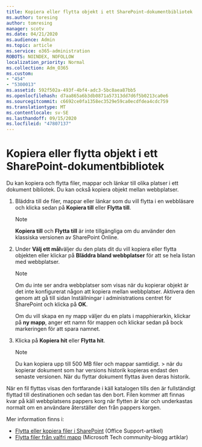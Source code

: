 ```yaml
---
title: Kopiera eller flytta objekt i ett SharePoint-dokumentbibliotek
ms.author: toresing
author: tomresing
manager: scotv
ms.date: 04/21/2020
ms.audience: Admin
ms.topic: article
ms.service: o365-administration
ROBOTS: NOINDEX, NOFOLLOW
localization_priority: Normal
ms.collection: Adm_O365
ms.custom:
- "454"
- "5300013"
ms.assetid: 592f502a-493f-4bf4-adc3-5bc8aea87bb5
ms.openlocfilehash: d7aa865a6b3db0871a57313dd7d6f5b0213ca0e6
ms.sourcegitcommit: c6692ce0fa1358ec3529e59ca0ecdfdea4cdc759
ms.translationtype: MT
ms.contentlocale: sv-SE
ms.lasthandoff: 09/15/2020
ms.locfileid: "47807137"
---
```

# <a name="copy-or-move-items-in-a-sharepoint-document-library"></a>Kopiera eller flytta objekt i ett SharePoint-dokumentbibliotek

Du kan kopiera och flytta filer, mappar och länkar till olika platser i ett dokument bibliotek. Du kan också kopiera objekt mellan webbplatser. 
  
1. Bläddra till de filer, mappar eller länkar som du vill flytta i en webbläsare och klicka sedan på **Kopiera till** eller **Flytta till**.

    > [!NOTE]
    > **Kopiera till** och **Flytta till** är inte tillgängliga om du använder den klassiska versionen av SharePoint Online.
  
2. Under **Välj ett mål**väljer du den plats dit du vill kopiera eller flytta objekten eller klickar på **Bläddra bland webbplatser** för att se hela listan med webbplatser.

    > [!NOTE]
    > Om du inte ser andra webbplatser som visas när du kopierar objekt är det inte konfigurerat någon att kopiera mellan webbplatser. Aktivera den genom att gå till sidan Inställningar i administrations centret för SharePoint och klicka på **OK**.
  
    Om du vill skapa en ny mapp väljer du en plats i mapphierarkin, klickar på **ny mapp**, anger ett namn för mappen och klickar sedan på bock markeringen för att spara namnet.

3. Klicka på **Kopiera hit** eller **Flytta hit**.

    > [!NOTE]
    > Du kan kopiera upp till 500 MB filer och mappar samtidigt. > när du kopierar dokument som har versions historik kopieras endast den senaste versionen. När du flyttar dokument flyttas även deras historik.
  
 När en fil flyttas visas den fortfarande i käll katalogen tills den är fullständigt flyttad till destinationen och sedan tas den bort. Filen kommer att finnas kvar på käll webbplatsens pappers korg när flytten är klar och underkastas normalt om en användare återställer den från pappers korgen.

Mer information finns i:

 - [Flytta eller kopiera filer i SharePoint](https://support.office.com/article/move-or-copy-files-in-sharepoint-00e2f483-4df3-46be-a861-1f5f0c1a87bc) (Office Support-artikel)
 - [Flytta filer från valfri mapp](https://techcommunity.microsoft.com/t5/Microsoft-SharePoint-Blog/Now-move-files-anywhere-in-Office-365-SharePoint-and-OneDrive/ba-p/146973) (Microsoft Tech community-blogg artiklar)  